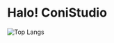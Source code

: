 # Halo! ConiStudio

![Top Langs](https://github-readme-stats.vercel.app/api/top-langs/?username=Luna5ama&&langs_count=10&card_width=500&title_color=CC88BB&text_color=885566&bg_color=20,E6F7FF,E6F7FF,FFF2F7,FFF2F7,FFFFFF)
